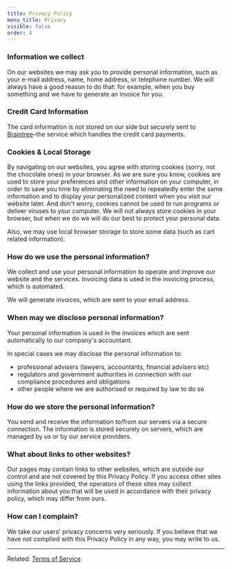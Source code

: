 ```yaml
---
title: Privacy Policy
menu_title: Privacy
visible: false
order: 4
---
```



### Information we collect
On our websites we may ask you to provide personal information, such as your e-mail address, name, home address, or telephone number. We will always have a good reason to do that: for example, when you buy something and we have to generate an invoice for you.

### Credit Card Information
The card information is *not* stored on our side but securely sent to [Braintree](https://braintreepayments.com)–the service which handles the credit card payments.

### Cookies & Local Storage
By navigating on our websites, you agree with storing cookies (sorry, not the chocolate ones) in your browser. As we are sure you know, cookies are used to store your preferences and other information on your computer, in order to save you time by eliminating the need to repeatedly enter the same information and to display your personalized content when you visit our website later. And don't worry, cookies cannot be used to run programs or deliver viruses to your computer. We will not always store cookies in your browser, but when we do we will do our best to protect your personal data.

Also, we may use local browser storage to store some data (such as cart related information).

### How do we use the personal information?
We collect and use your personal information to operate and improve our website and the services. Invoicing data is used in the invoicing process, which is automated.

We will generate invoices, which are sent to your email address.

### When may we disclose personal information?
Your personal information is used in the invoices which are sent automatically to our company's accountant.

In special cases we may disclose the personal information to:

 - professional advisers (lawyers, accountants, financial advisers etc)
 - regulators and government authorities in connection with our compliance procedures and obligations
 - other people where we are authorised or required by law to do so

### How do we store the personal information?
You send and receive the information to/from our servers via a secure connection. The information is stored securely on servers, which are managed by us or by our service providers.

### What about links to other websites?
Our pages may contain links to other websites, which are outside our control and are not covered by this Privacy Policy. If you access other sites using the links provided, the operators of these sites may collect information about you that will be used in accordance with their privacy policy, which may differ from ours.

### How can I complain?
We take our users' privacy concerns very seriously. If you believe that we have not complied with this Privacy Policy in any way, you may write to us.

----

Related: [Terms of Service](/terms)
